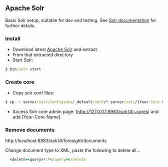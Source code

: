 ## Apache Solr

Basic Solr setup, suitable for dev and testing. See [Solr documentation](https://lucene.apache.org/solr/resources.html) for further details.

### Install
- Download latest [Apache Solr](http://lucene.apache.org/solr/) and extract.
- From that extracted directory
- Start Solr:

```bat
$ bin/solr start  
```

### Create core

- Copy solr conf files:

```bat
$ cp -r server/solr/configsets/_default/conf/* server/solr/[Your-Core-Name]/conf
```

- Access Solr core admin page: (http://127.0.0.1:8983/solr/#/~cores) and add [Your-Core-Name].


### Remove documents

http://localhost:8983/solr/#/foresight/documents

Change document type to XML, paste the following to delete all...
```bat
  <delete><query>*:*</query></delete
```
